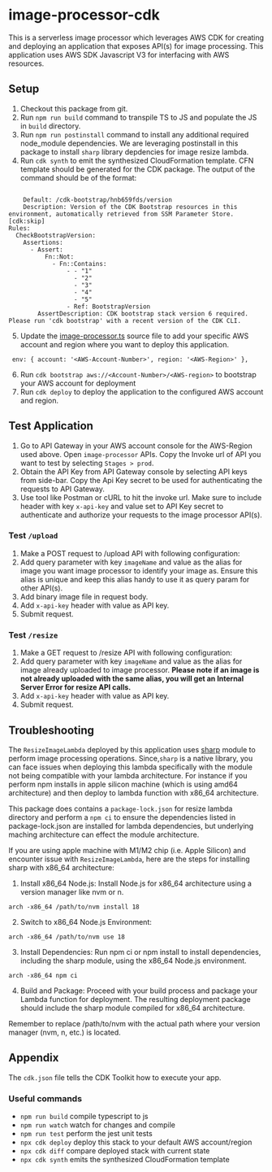 # image-processor-cdk

This is a serverless image processor which leverages AWS CDK for creating and deploying an application that exposes API(s) for image processing.
This application uses AWS SDK Javascript V3 for interfacing with AWS resources.

## Setup
1. Checkout this package from git.
2. Run `npm run build` command to transpile TS to JS and populate the JS in `build` directory.
3. Run `npm run postinstall` command to install any additional required node_module dependencies. We are leveraging postinstall in this package to install `sharp` library depdencies for image resize lambda.
4. Run `cdk synth` to emit the synthesized CloudFormation template. CFN template should be generated for the CDK package. The output of the command should be of the format:
```

    Default: /cdk-bootstrap/hnb659fds/version
    Description: Version of the CDK Bootstrap resources in this environment, automatically retrieved from SSM Parameter Store. [cdk:skip]
Rules:
  CheckBootstrapVersion:
    Assertions:
      - Assert:
          Fn::Not:
            - Fn::Contains:
                - - "1"
                  - "2"
                  - "3"
                  - "4"
                  - "5"
                - Ref: BootstrapVersion
        AssertDescription: CDK bootstrap stack version 6 required. Please run 'cdk bootstrap' with a recent version of the CDK CLI.
```
5. Update the [image-processor.ts](./bin/image-processor.ts) source file to add your specific AWS account and region where you want to deploy this application.
```
 env: { account: '<AWS-Account-Number>', region: '<AWS-Region>' },
```
6. Run `cdk bootstrap aws://<Account-Number>/<AWS-region>` to bootstrap your AWS account for deployment
7. Run `cdk deploy` to deploy the application to the configured AWS account and region.

## Test Application
1. Go to API Gateway in your AWS account console for the AWS-Region used above. Open `image-processor` APIs. Copy the Invoke url of API you want to test by selecting `Stages > prod`.
2. Obtain the API Key from API Gateway console by selecting API keys from side-bar. Copy the Api Key secret to be used for authenticating the requests to API Gateway.
3. Use tool like Postman or cURL to hit the invoke url. Make sure to include header with key `x-api-key` and value set to API Key secret to authenticate and authorize your requests to the image processor API(s).

### Test `/upload`
1. Make a POST request to /upload API with following configuration:
2. Add query parameter with key `imageName` and value as the alias for image you want image processor to identify your image as. Ensure this alias is unique and keep this alias handy to use it as query param for other API(s).
3. Add binary image file in request body.
4. Add `x-api-key` header with value as API key.
5. Submit request.

### Test `/resize`
1. Make a GET request to /resize API with following configuration:
2. Add query parameter with key `imageName` and value as the alias for image already uploaded to image processor. **Please note if an image is not already uploaded with the same alias, you will get an Internal Server Error for resize API calls.**
4. Add `x-api-key` header with value as API key.
5. Submit request.

## Troubleshooting
The `ResizeImageLambda` deployed by this application uses [sharp](https://sharp.pixelplumbing.com/) module to perform image processing operations. Since,`sharp` is a native library, you can face issues when deploying this lambda specifically with the module not being compatible with your lambda architecture.
For instance if you perform npm installs in apple silicon machine (which is using amd64 architecture) and then deploy to lambda function with x86_64 architecture.

This package does contains a `package-lock.json` for resize lambda directory and perform a `npm ci` to ensure the dependencies listed in package-lock.json are installed for lambda dependencies, but underlying maching architecture can effect the module architecture.

If you are using apple machine with M1/M2 chip (i.e. Apple Silicon) and encounter issue with `ResizeImageLambda`, here are the steps for installing sharp with x86_64 architecture:

1. Install x86_64 Node.js:
Install Node.js for x86_64 architecture using a version manager like nvm or n.
```
arch -x86_64 /path/to/nvm install 18
```

2. Switch to x86_64 Node.js Environment:
```
arch -x86_64 /path/to/nvm use 18
```

3. Install Dependencies:
Run npm ci or npm install to install dependencies, including the sharp module, using the x86_64 Node.js environment.
```
arch -x86_64 npm ci
```

4. Build and Package:
Proceed with your build process and package your Lambda function for deployment. The resulting deployment package should include the sharp module compiled for x86_64 architecture.

Remember to replace /path/to/nvm with the actual path where your version manager (nvm, n, etc.) is located.

## Appendix

The `cdk.json` file tells the CDK Toolkit how to execute your app.

### Useful commands

* `npm run build`   compile typescript to js
* `npm run watch`   watch for changes and compile
* `npm run test`    perform the jest unit tests
* `npx cdk deploy`  deploy this stack to your default AWS account/region
* `npx cdk diff`    compare deployed stack with current state
* `npx cdk synth`   emits the synthesized CloudFormation template
